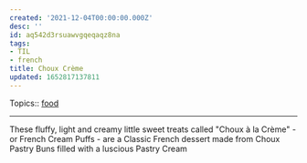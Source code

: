 ```yaml
---
created: '2021-12-04T00:00:00.000Z'
desc: ''
id: aq542d3rsuawvgqeqaqz8na
tags:
- TIL
- french
title: Choux Crème
updated: 1652817137811
---
```

   
Topics::  [food](../topics/food.md)   
   
   
---   
   
These fluffy, light and creamy little sweet treats called "Choux à la Crème" - or French Cream Puffs - are a Classic French dessert made from Choux Pastry Buns filled with a luscious Pastry Cream
